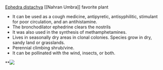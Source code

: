 [Ephedra distachya](https://www.conifers.org/ep/Ephedraceae.php) [[Nahran Umbra]] favorite plant

-   It can be used as a cough medicine, antipyretic, antisyphilitic, stimulant for poor circulation, and an antihistamine.
-   The bronchodilator ephedrine clears the nostrils
-   It was also used in the synthesis of methamphetamines. 
-   Lives in seasonally dry areas in clonal colonies. Species grow in dry, sandy land or grasslands.
-   Perennial climbing shrub/vine.
-   It can be pollinated with the wind, insects, or both.


**![](https://lh5.googleusercontent.com/Y8OAHlWOWLZDfwTH_9229FKSklzLp2Xm1OqHdCGe9k2bCmeXe4mOLYP8pvrMDJ6YdQ9Eb3kTxXmqXX1G9ShUCvk7RrZjElRgyYuvjiIEJ0cLhzHXNSXEfML0PpCP0LUrhH7xnD7dYqlizyq6qEwrXzWYv71H0dWgSckOf8R0DqmVyjI5UO_9yrRpEHM6Rg)